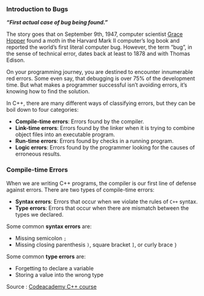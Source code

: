 ### Introduction to Bugs

___“First actual case of bug being found.”___

The story goes that on September 9th, 1947, computer scientist [Grace Hopper](https://en.wikipedia.org/wiki/Grace_Hopper) found a moth in the Harvard Mark II computer’s log book and reported the world’s first literal computer bug. However, the term “bug”, in the sense of technical error, dates back at least to 1878 and with Thomas Edison.

On your programming journey, you are destined to encounter innumerable red errors. Some even say, that debugging is over 75% of the development time. But what makes a programmer successful isn’t avoiding errors, it’s knowing how to find the solution.

In C++, there are many different ways of classifying errors, but they can be boil down to four categories:

* **Compile-time errors**: Errors found by the compiler.
* **Link-time errors**: Errors found by the linker when it is trying to combine object files into an executable program.
* **Run-time errors**: Errors found by checks in a running program.
* **Logic errors**: Errors found by the programmer looking for the causes of erroneous results.

### Compile-time Errors

When we are writing C++ programs, the compiler is our first line of defense against errors.
There are two types of compile-time errors:
* **Syntax errors**: Errors that occur when we violate the rules of `C++` syntax.
* **Type errors**: Errors that occur when there are mismatch between the types we declared.
  
Some common **syntax errors** are:
* Missing semicolon `;`
* Missing closing parenthesis `)`, square bracket `]`, or curly brace `}`

Some common **type errors** are:
* Forgetting to declare a variable 
* Storing a value into the wrong type

Source : [Codeacademy C++ course](https://www.codecademy.com/courses/learn-c-plus-plus/lessons/cpp-bugs/exercises/intro)

